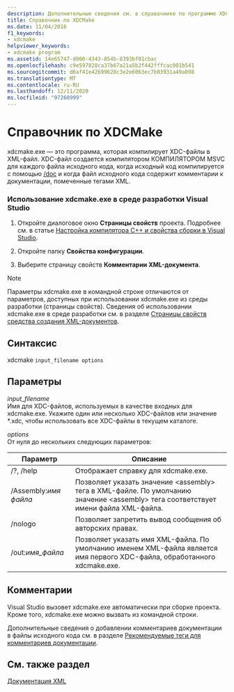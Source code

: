 ```yaml
---
description: Дополнительные сведения см. в справочнике по программе XDCMake.
title: Справочник по XDCMake
ms.date: 11/04/2016
f1_keywords:
- xdcmake
helpviewer_keywords:
- xdcmake program
ms.assetid: 14e65747-d000-4343-854b-8393bf01cbac
ms.openlocfilehash: c9e597828ca37b67a21a5b2f442fffcac001b541
ms.sourcegitcommit: d6af41e42699628c3e2e6063ec7b03931a49a098
ms.translationtype: MT
ms.contentlocale: ru-RU
ms.lasthandoff: 12/11/2020
ms.locfileid: "97260999"
---
```

# <a name="xdcmake-reference"></a>Справочник по XDCMake

xdcmake.exe — это программа, которая компилирует XDC-файлы в XML-файл. XDC-файл создается компилятором КОМПИЛЯТОРОМ MSVC для каждого файла исходного кода, когда исходный код компилируется с помощью [/doc](doc-process-documentation-comments-c-cpp.md) и когда файл исходного кода содержит комментарии к документации, помеченные тегами XML.

### <a name="to-use-xdcmakeexe-in-the-visual-studio-development-environment"></a>Использование xdcmake.exe в среде разработки Visual Studio

1. Откройте диалоговое окно **Страницы свойств** проекта. Подробнее см. в статье [Настройка компилятора C++ и свойства сборки в Visual Studio](../working-with-project-properties.md).

1. Откройте папку **Свойства конфигурации**.

1. Выберите страницу свойств **Комментарии XML-документа**.

> [!NOTE]
> Параметры xdcmake.exe в командной строке отличаются от параметров, доступных при использовании xdcmake.exe из среды разработки (страницы свойств). Сведения об использовании xdcmake.exe в среде разработки см. в разделе [Страницы свойств средства создания XML-документов](xml-document-generator-tool-property-pages.md).

## <a name="syntax"></a>Синтаксис

xdcmake `input_filename options`

## <a name="parameters"></a>Параметры

*input_filename*<br/>
Имя для XDC-файлов, используемых в качестве входных для xdcmake.exe. Укажите один или несколько XDC-файлов или значение *.xdc, чтобы использовать все XDC-файлы в текущем каталоге.

*options*<br/>
От нуля до нескольких следующих параметров:

|Параметр|Описание|
|------------|-----------------|
|/?, /help|Отображает справку для xdcmake.exe.|
|/Assembly:*имя файла*|Позволяет указать значение \<assembly> тега в XML-файле.  По умолчанию значение \<assembly> тега соответствует имени файла XML-файла.|
|/nologo|Позволяет запретить вывод сообщения об авторских правах.|
|/out:*имя_файла*|Позволяет указать имя XML-файла.  По умолчанию именем XML-файла является имя первого XDC-файла, обработанного xdcmake.exe.|

## <a name="remarks"></a>Комментарии

Visual Studio вызовет xdcmake.exe автоматически при сборке проекта. Кроме того, xdcmake.exe можно вызвать из командной строки.

Дополнительные сведения о добавлении комментариев документации в файлы исходного кода см. в разделе [Рекомендуемые теги для комментариев документации](recommended-tags-for-documentation-comments-visual-cpp.md).

## <a name="see-also"></a>См. также раздел

[Документация XML](xml-documentation-visual-cpp.md)
